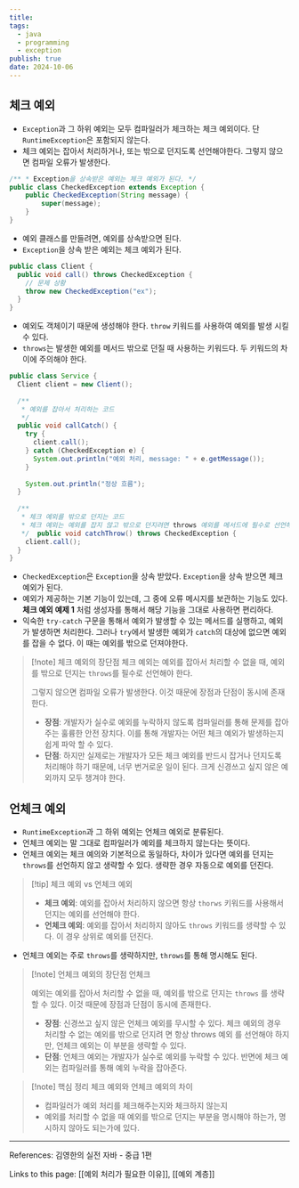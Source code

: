 ```yaml
---
title: 
tags:
  - java
  - programming
  - exception
publish: true
date: 2024-10-06
---
```


## 체크 예외
- `Exception`과 그 하위 예외는 모두 컴파일러가 체크하는 체크 예외이다. 단 `RuntimeException`은 포함되지 않는다.
- 체크 예외는 잡아서 처리하거나, 또는 밖으로 던지도록 선언해야한다. 그렇지 않으면 컴파일 오류가 발생한다.

```java title="체크 예외 예제 1"
/** * Exception을 상속받은 예외는 체크 예외가 된다. */ 
public class CheckedException extends Exception { 
	public CheckedException(String message) { 
		super(message);
	} 
}
```
- 예외 클래스를 만들려면, 예외를 상속받으면 된다.
- `Exception`을 상속 받은 예외는 체크 예외가 된다.

```java title="체크 예외 예제 2"
public class Client {  
  public void call() throws CheckedException {  
    // 문제 상황  
    throw new CheckedException("ex");  
  }  
}
```
- 예외도 객체이기 때문에 생성해야 한다. `throw` 키워드를 사용하여 예외를 발생 시킬 수 있다.
- `throws`는 발생한 예외를 메서드 밖으로 던질 때 사용하는 키워드다. 두 키워드의 차이에 주의해야 한다.

```java title="체크 예외 예제 3"
public class Service {  
  Client client = new Client();  
  
  /**  
   * 예외를 잡아서 처리하는 코드  
   */  
  public void callCatch() {  
    try {  
      client.call();  
    } catch (CheckedException e) {  
      System.out.println("예외 처리, message: " + e.getMessage());  
    }  
  
    System.out.println("정상 흐름");  
  }  
  
  /**  
   * 체크 예외를 밖으로 던지는 코드  
   * 체크 예외는 예외를 잡지 않고 밖으로 던지려면 throws 예외를 메서드에 필수로 선언해야 한다.  
   */  public void catchThrow() throws CheckedException {  
    client.call();  
  }  
}
```
- `CheckedException`은 `Exception`을 상속 받았다. `Exception`을 상속 받으면 체크 예외가 된다.
- 예외가 제공하는 기본 기능이 있는데, 그 중에 오류 메시지를 보관하는 기능도 있다. **체크 예외 예제 1** 처럼 생성자를 통해서 해당 기능을 그대로 사용하면 편리하다.
- 익숙한 `try-catch` 구문을 통해서 예외가 발생할 수 있는 메서드를 실행하고, 예외가 발생하면 처리한다. 그러나 `try`에서 발생한 예외가 `catch`의 대상에 없으면 예외를 잡을 수 없다. 이 때는 예외를 밖으로 던져야한다.

> [!note] 체크 예외의 장단점
> 체크 예외는 예외를 잡아서 처리할 수 없을 때, 예외를 밖으로 던지는 `throws`를 필수로 선언해야 한다. 
> 
> 그렇지 않으면 컴파일 오류가 발생한다. 이것 때문에 장점과 단점이 동시에 존재한다.
> - **장점**: 개발자가 실수로 예외를 누락하지 않도록 컴파일러를 통해 문제를 잡아주는 훌륭한 안전 장치다. 이를 통해 개발자는 어떤 체크 예외가 발생하는지 쉽게 파악 할 수 있다.
> - **단점**: 하지만 실제로는 개발자가 모든 체크 예외를 반드시 잡거나 던지도록 처리해야 하기 때문에, 너무 번거로운 일이 된다. 크게 신경쓰고 싶지 않은 예외까지 모두 챙겨야 한다.

## 언체크 예외
- `RuntimeException`과 그 하위 예외는 언체크 예외로 분류된다.
- 언체크 예외는 말 그대로 컴파일러가 예외를 체크하지 않는다는 뜻이다.
- 언체크 예외는 체크 예의와 기본적으로 동일하다, 차이가 있다면 예외를 던지는 `throws`를 선언하지 않고 생략할 수 있다. 생략한 경우 자동으로 예외를 던진다.

> [!tip] 체크 예외 vs 언체크 예외
> 
> - **체크 예외**: 예외를 잡아서 처리하지 않으면 항상 `thorws` 키워드를 사용해서 던지는 예외를 선언해야 한다.
> - **언체크 예외**: 예외를 잡아서 처리하지 않아도 `throws` 키워드를 생략할 수 있다. 이 경우 상위로 예외를 던진다.

- 언체크 예외는 주로 `throws`를 생략하지만, `throws`를 통해 명시해도 된다.


> [!note] 언체크 예외의 장단점 언체크 
> 
> 예외는 예외를 잡아서 처리할 수 없을 때, 예외를 밖으로 던지는 `throws` 를 생략할 수 있다. 
> 이것 때문에 장점과 단점이 동시에 존재한다. 
> - **장점**: 신경쓰고 싶지 않은 언체크 예외를 무시할 수 있다. 체크 예외의 경우 처리할 수 없는 예외를 밖으로 던지려 면 항상 throws 예외 를 선언해야 하지만, 언체크 예외는 이 부분을 생략할 수 있다. 
> - **단점**: 언체크 예외는 개발자가 실수로 예외를 누락할 수 있다. 반면에 체크 예외는 컴파일러를 통해 예외 누락을 잡아준다.


> [!note] 핵심 정리
> 체크 예외와 언체크 예외의 차이
> - 컴파일러가 예외 처리를 체크해주는지와 체크하지 않는지
> - 예외를 처리할 수 없을 때 예외를 밖으로 던지는 부분을 명시해야 하는가, 명시하지 않아도 되는가에 있다.


---
References: 김영한의 실전 자바 - 중급 1편

Links to this page: [[예외 처리가 필요한 이유]], [[예외 계층]]